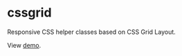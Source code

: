 # cssgrid
Responsive CSS helper classes based on CSS Grid Layout.

View [demo](https://bordertech.github.io/cssgrid/demo).
